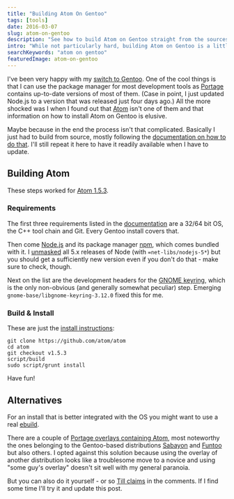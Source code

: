 ```yaml
---
title: "Building Atom On Gentoo"
tags: [tools]
date: 2016-03-07
slug: atom-on-gentoo
description: "See how to build Atom on Gentoo straight from the sources."
intro: "While not particularly hard, building Atom on Gentoo is a little elusive and poorly documented. Look here for enlightenment!"
searchKeywords: "atom on gentoo"
featuredImage: atom-on-gentoo
---
```


I've been very happy with my [switch to Gentoo](http://blog.codefx.org/meta/hello-2016#linux).
One of the cool things is that I can use the package manager for most development tools as [Portage](https://wiki.gentoo.org/wiki/Portage) contains up-to-date versions of most of them.
(Case in point, I just updated Node.js to a version that was released just four days ago.) All the more shocked was I when I found out that [Atom](https://atom.io/) isn't one of them and that information on how to install Atom on Gentoo is elusive.

<contentimage slug="atom-on-gentoo"></contentimage>

Maybe because in the end the process isn't that complicated.
Basically I just had to build from source, mostly following the [documentation on how to do that](https://github.com/atom/atom/blob/master/docs/build-instructions/linux.md#linux).
I'll still repeat it here to have it readily available when I have to update.

## Building Atom

These steps worked for [Atom 1.5.3](https://github.com/atom/atom/releases/tag/v1.5.3).

### Requirements

The first three requirements listed in the [documentation](https://github.com/atom/atom/blob/master/docs/build-instructions/linux.md#linux) are a 32/64 bit OS, the C++ tool chain and Git.
Every Gentoo install covers that.

Then come [Node.js](http://nodejs.org/download/) and its package manager [npm](https://www.npmjs.com/), which comes bundled with it.
I [unmasked](https://wiki.gentoo.org/wiki/Knowledge_Base:Unmasking_a_package) all 5.x releases of Node (with `=net-libs/nodejs-5*`) but you should get a sufficiently new version even if you don't do that - make sure to check, though.

Next on the list are the development headers for the [GNOME keyring](https://wiki.gnome.org/Projects/GnomeKeyring), which is the only non-obvious (and generally somewhat peculiar) step.
Emerging `gnome-base/libgnome-keyring-3.12.0` fixed this for me.

### Build & Install

These are just the [install instructions](https://github.com/atom/atom/blob/master/docs/build-instructions/linux.md#instructions):

```shell
git clone https://github.com/atom/atom
cd atom
git checkout v1.5.3
script/build
sudo script/grunt install
```

Have fun!

## Alternatives

For an install that is better integrated with the OS you might want to use a real [ebuild](https://devmanual.gentoo.org/quickstart/).

There are a couple of [Portage overlays containing Atom](https://gpo.zugaina.org/app-editors/atom), most noteworthy the ones belonging to the Gentoo-based distributions [Sabayon](https://en.wikipedia.org/wiki/Sabayon_Linux) and [Funtoo](https://en.wikipedia.org/wiki/Funtoo_Linux) but also others.
I opted against this solution because using the overlay of another distribution looks like a troublesome move to a novice and using "some guy's overlay" doesn't sit well with my general paranoia.

But you can also do it yourself - or so [Till claims](http://blog.codefx.org/tools/atom-on-gentoo/#comment-2557921347) in the comments.
If I find some time I'll try it and update this post.

